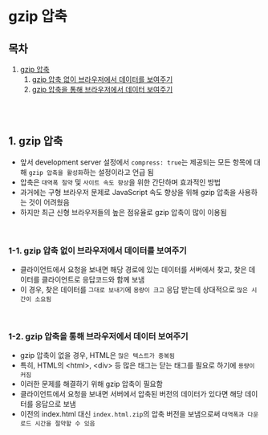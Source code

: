 # gzip 압축

## 목차

1. [gzip 압축](#1-gzip-압축)
    1. [gzip 압축 없이 브라우저에서 데이터를 보여주기](#1-1-gzip-압축-없이-브라우저에서-데이터를-보여주기)
    2. [gzip 압축을 통해 브라우저에서 데이터 보여주기](#1-2-gzip-압축을-통해-브라우저에서-데이터-보여주기)

<br/>
<br/>

## 1. gzip 압축

- 앞서 development server 설정에서 `compress: true`는 제공되는 모든 항목에 대해 `gzip 압축을 활성화`하는 설정이라고 언급 됨
- 압축은 `대역폭 절약` 및 `사이트 속도 향상`을 위한 간단하며 효과적인 방법
- 과거에는 구형 브라우저 문제로 JavaScript 속도 향상을 위해 gzip 압축을 사용하는 것이 어려웠음
- 하지만 최근 신형 브라우저들의 높은 점유율로 gzip 압축이 많이 이용됨

<br/>

### 1-1. gzip 압축 없이 브라우저에서 데이터를 보여주기

- 클라이언트에서 요청을 보내면 해당 경로에 있는 데이터를 서버에서 찾고, 찾은 데이터를 클라이언트로 응답코드와 함께 보냄
- 이 경우, 찾은 데이터를 `그대로 보내기`에 `용량이 크고` 응답 받는데 상대적으로 `많은 시간이 소요됨`

<br/>

### 1-2. gzip 압축을 통해 브라우저에서 데이터 보여주기

- gzip 압축이 없을 경우, HTML은 `많은 텍스트가 중복됨`
- 특히, HTML의 \<html>, \<div> 등 많은 태그는 닫는 태그를 필요로 하기에 `용량이 커짐`
- 이러한 문제를 해결하기 위해 gzip 압축이 필요함
- 클라이언트에서 요청을 보내면 서버에서 압축된 버전의 데이터가 있다면 해당 데이터를 응답으로 보냄
- 이전의 index.html 대신 `index.html.zip`의 압축 버전을 보냄으로써 `대역폭과 다운로드 시간을 절약할 수 있음`